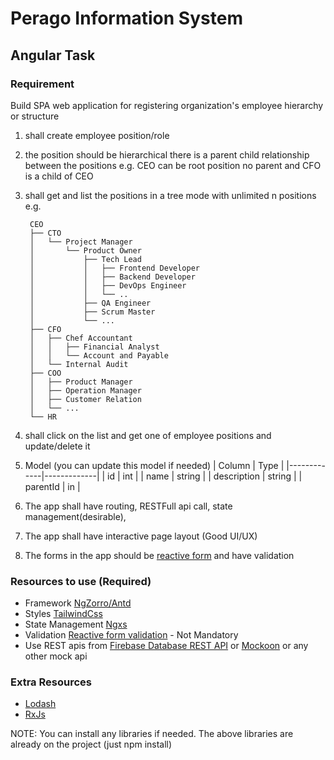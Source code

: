 # Perago Information System
## Angular Task

### Requirement
Build SPA web application for registering organization's employee hierarchy or structure
1. shall create employee position/role
2. the position should be hierarchical there is a parent child relationship between the positions
  e.g. CEO can be root position no parent and CFO is a child of CEO
3. shall get and list the positions in a tree mode with unlimited n positions
e.g.

        CEO
        ├── CTO
        │   └── Project Manager
        │       └── Product Owner
        │           ├── Tech Lead
        │           │   ├── Frontend Developer
        │           │   ├── Backend Developer
        │           │   ├── DevOps Engineer
        │           │   └── ..
        │           ├── QA Engineer
        │           ├── Scrum Master
        │           └── ...
        ├── CFO
        │   ├── Chef Accountant
        │   │   ├── Financial Analyst
        │   │   └── Account and Payable
        │   └── Internal Audit
        ├── COO
        │   ├── Product Manager
        │   ├── Operation Manager
        │   ├── Customer Relation
        │   └── ...
        └── HR
4. shall click on the list and get one of employee positions and update/delete it
5. Model (you can update this model if needed)
    | Column      |    Type     |
    |-------------|-------------|
    | id          | int         |
    | name        | string      |
    | description | string      |
    | parentId    | in          |
6. The app shall have routing, RESTFull api call, state management(desirable),
7. The app shall have interactive page layout (Good UI/UX)
8. The forms in the app should be [reactive form](https://angular.io/guide/reactive-forms) and have validation

### Resources to use (Required)
- Framework [NgZorro/Antd](https://ng.ant.design/docs/introduce/en)
- Styles [TailwindCss](https://tailwindcss.com/)
- State Management [Ngxs](https://www.ngxs.io/)
- Validation [Reactive form validation](https://www.npmjs.com/package/@rxweb/reactive-form-validators) - Not Mandatory
- Use REST apis from [Firebase Database REST API](https://firebase.google.com/docs/reference/rest/database) or [Mockoon](https://mockoon.com/) or any other mock api

### Extra Resources
- [Lodash](https://lodash.com/docs/)
- [RxJs](https://rxjs.dev/)


NOTE: You can install any libraries if needed.
The above libraries are already on the project (just npm install)
